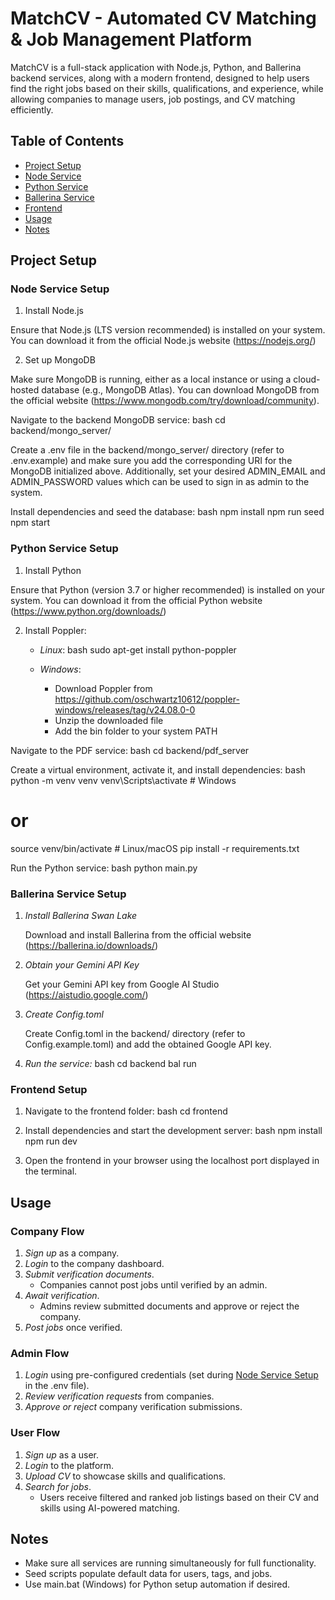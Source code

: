 # MatchCV - Automated CV Matching & Job Management Platform

MatchCV is a full-stack application with Node.js, Python, and Ballerina backend services, along with a modern frontend, designed to help users find the right jobs based on their skills, qualifications, and experience, while allowing companies to manage users, job postings, and CV matching efficiently.

## Table of Contents

- [Project Setup](#project-setup)
- [Node Service](#node-service)
- [Python Service](#python-service)
- [Ballerina Service](#ballerina-service)
- [Frontend](#frontend)
- [Usage](#usage)
- [Notes](#notes)

## Project Setup

### Node Service Setup

1. Install Node.js

Ensure that Node.js (LTS version recommended) is installed on your system. You can download it from the official Node.js website (https://nodejs.org/)

2. Set up MongoDB

Make sure MongoDB is running, either as a local instance or using a cloud-hosted database (e.g., MongoDB Atlas). You can download MongoDB from the official website (https://www.mongodb.com/try/download/community).

Navigate to the backend MongoDB service:
bash
cd backend/mongo_server/


Create a .env file in the backend/mongo_server/ directory (refer to .env.example) and make sure you add the corresponding URI for the MongoDB initialized above. Additionally, set your desired ADMIN_EMAIL and ADMIN_PASSWORD values which can be used to sign in as admin to the system.

Install dependencies and seed the database:
bash
npm install
npm run seed
npm start


### Python Service Setup

1. Install Python

Ensure that Python (version 3.7 or higher recommended) is installed on your system. You can download it from the official Python website (https://www.python.org/downloads/)

2. Install Poppler:
   - *Linux*: 
     bash
     sudo apt-get install python-poppler
     
   - *Windows*: 
     - Download Poppler from https://github.com/oschwartz10612/poppler-windows/releases/tag/v24.08.0-0
     - Unzip the downloaded file
     - Add the bin folder to your system PATH

Navigate to the PDF service:
bash
cd backend/pdf_server


Create a virtual environment, activate it, and install dependencies:
bash
python -m venv venv
venv\Scripts\activate  # Windows
# or
source venv/bin/activate  # Linux/macOS
pip install -r requirements.txt


Run the Python service:
bash
python main.py


### Ballerina Service Setup

1. *Install Ballerina Swan Lake*

   Download and install Ballerina from the official website (https://ballerina.io/downloads/)

2. *Obtain your Gemini API Key*

   Get your Gemini API key from Google AI Studio (https://aistudio.google.com/)

3. *Create Config.toml*

   Create Config.toml in the backend/ directory (refer to Config.example.toml) and add the obtained Google API key.

4. *Run the service:*
   bash
   cd backend
   bal run
   

### Frontend Setup

1. Navigate to the frontend folder:
bash
cd frontend


2. Install dependencies and start the development server:
bash
npm install
npm run dev


3. Open the frontend in your browser using the localhost port displayed in the terminal.

## Usage

### Company Flow
1. *Sign up* as a company.
2. *Login* to the company dashboard.
3. *Submit verification documents*.
   - Companies cannot post jobs until verified by an admin.
4. *Await verification*.
   - Admins review submitted documents and approve or reject the company.
5. *Post jobs* once verified.

### Admin Flow
1. *Login* using pre-configured credentials (set during [Node Service Setup](#node-service-setup) in the .env file).
2. *Review verification requests* from companies.
3. *Approve or reject* company verification submissions.

### User Flow
1. *Sign up* as a user.
2. *Login* to the platform.
3. *Upload CV* to showcase skills and qualifications.
4. *Search for jobs*.
   - Users receive filtered and ranked job listings based on their CV and skills using AI-powered matching.

## Notes

- Make sure all services are running simultaneously for full functionality.
- Seed scripts populate default data for users, tags, and jobs.
- Use main.bat (Windows) for Python setup automation if desired.
